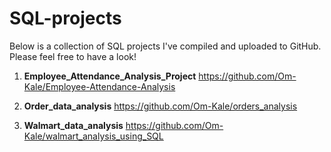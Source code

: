 # SQL-projects
Below is a collection of SQL projects I've compiled and uploaded to GitHub. Please feel free to have a look!

1) **Employee_Attendance_Analysis_Project**  https://github.com/Om-Kale/Employee-Attendance-Analysis

2) **Order_data_analysis**  https://github.com/Om-Kale/orders_analysis
   
3) **Walmart_data_analysis**  https://github.com/Om-Kale/walmart_analysis_using_SQL

